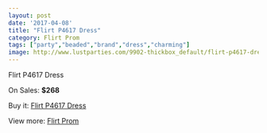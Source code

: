 ```yaml
---
layout: post
date: '2017-04-08'
title: "Flirt P4617 Dress"
category: Flirt Prom
tags: ["party","beaded","brand","dress","charming"]
image: http://www.lustparties.com/9902-thickbox_default/flirt-p4617-dress.jpg
---
```

Flirt P4617 Dress

On Sales: **$268**
<a href="https://www.lustparties.com/en/flirt-prom/3419-flirt-p4617-dress.html"><amp-img layout="responsive" width="600" height="600" src="//www.lustparties.com/9902-thickbox_default/flirt-p4617-dress.jpg" alt="Flirt P4617 Dress 0" /></a>
<a href="https://www.lustparties.com/en/flirt-prom/3419-flirt-p4617-dress.html"><amp-img layout="responsive" width="600" height="600" src="//www.lustparties.com/9906-thickbox_default/flirt-p4617-dress.jpg" alt="Flirt P4617 Dress 1" /></a>
<a href="https://www.lustparties.com/en/flirt-prom/3419-flirt-p4617-dress.html"><amp-img layout="responsive" width="600" height="600" src="//www.lustparties.com/9905-thickbox_default/flirt-p4617-dress.jpg" alt="Flirt P4617 Dress 2" /></a>
<a href="https://www.lustparties.com/en/flirt-prom/3419-flirt-p4617-dress.html"><amp-img layout="responsive" width="600" height="600" src="//www.lustparties.com/9904-thickbox_default/flirt-p4617-dress.jpg" alt="Flirt P4617 Dress 3" /></a>
<a href="https://www.lustparties.com/en/flirt-prom/3419-flirt-p4617-dress.html"><amp-img layout="responsive" width="600" height="600" src="//www.lustparties.com/9903-thickbox_default/flirt-p4617-dress.jpg" alt="Flirt P4617 Dress 4" /></a>

Buy it: [Flirt P4617 Dress](https://www.lustparties.com/en/flirt-prom/3419-flirt-p4617-dress.html "Flirt P4617 Dress")

View more: [Flirt Prom](https://www.lustparties.com/en/13-flirt-prom "Flirt Prom")